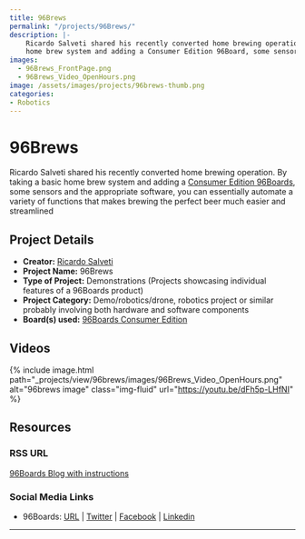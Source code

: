 ```yaml
---
title: 96Brews
permalink: "/projects/96Brews/"
description: |-
    Ricardo Salveti shared his recently converted home brewing operation. By taking a basic
    home brew system and adding a Consumer Edition 96Board, some sensors and the appropriate software, you can essentially automate a variety of functions that makes brewing the perfect beer much easier and streamlined.
images:
  - 96Brews_FrontPage.png
  - 96Brews_Video_OpenHours.png
image: /assets/images/projects/96brews-thumb.png
categories:
- Robotics
---
```


# 96Brews

Ricardo Salveti shared his recently converted home brewing operation. By taking a basic
home brew system and adding a [Consumer Edition 96Boards](https://www.96boards.org/products/ce/),
some sensors and the appropriate software, you can essentially automate a variety of functions that
makes brewing the perfect beer much easier and streamlined

## Project Details

- **Creator:** [Ricardo Salveti](https://twitter.com/rsalveti)
- **Project Name:** 96Brews
- **Type of Project:** Demonstrations (Projects showcasing individual features of a 96Boards product)
- **Project Category:** Demo/robotics/drone, robotics project or similar probably involving both hardware and software components
- **Board(s) used:** [96Boards Consumer Edition](https://www.96boards.org/products/ce/)

## Videos
{% include image.html path="_projects/view/96brews/images/96Brews_Video_OpenHours.png" alt="96brews image" class="img-fluid" url="https://youtu.be/dFh5p-LHfNI" %}

## Resources

### RSS URL

[96Boards Blog with instructions](https://www.96boards.org/blog/96boards-96brews-automated-home-brewing/)

### Social Media Links

- 96Boards: [URL](https://www.96boards.org/) &#124; [Twitter](https://twitter.com/96boards) &#124; [Facebook](https://www.facebook.com/96Boards) &#124; [Linkedin](https://www.linkedin.com/company/{{site.linkedin_username}}/)


***

